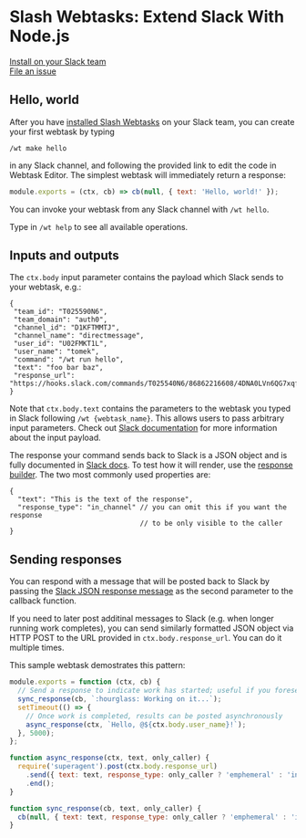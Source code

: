 # Slash Webtasks: Extend Slack With Node.js

[Install on your Slack team](https://webtask.io/slack)  
[File an issue](https://github.com/auth0/slash/issues)  

## Hello, world

After you have [installed Slash Webtasks](https://webtask.io/slack) on your Slack team, you can create your first webtask by typing 

```
/wt make hello
``` 

in any Slack channel, and following the provided link to edit the code in Webtask Editor. The simplest webtask will immediately return a response: 

```javascript
module.exports = (ctx, cb) => cb(null, { text: 'Hello, world!' });
```

You can invoke your webtask from any Slack channel with `/wt hello`. 

Type in `/wt help` to see all available operations. 

## Inputs and outputs

The `ctx.body` input parameter contains the payload which Slack sends to your webtask, e.g.:

```
{
 "team_id": "T025590N6",
 "team_domain": "auth0",
 "channel_id": "D1KFTMMTJ",
 "channel_name": "directmessage",
 "user_id": "U02FMKT1L",
 "user_name": "tomek",
 "command": "/wt run hello",
 "text": "foo bar baz",
 "response_url": "https://hooks.slack.com/commands/T025540N6/86862216608/4DNA0LVn6QG7xqfBhGSTIqoc"
}
```

Note that `ctx.body.text` contains the parameters to the webtask you typed in Slack following `/wt {webtask_name}`. This allows users to pass arbitrary input parameters. Check out [Slack documentation](https://api.slack.com/slash-commands#triggering_a_command) for more information about the input payload. 

The response your command sends back to Slack is a JSON object and is fully documented in [Slack docs](https://api.slack.com/slash-commands#responding_to_a_command). To test how it will render, use the [response builder](https://api.slack.com/docs/messages/builder). The two most commonly used properties are: 

```
{
  "text": "This is the text of the response",
  "response_type": "in_channel" // you can omit this if you want the response 
                                // to be only visible to the caller
}
```

## Sending responses

You can respond with a message that will be posted back to Slack by passing the [Slack JSON response message](https://api.slack.com/docs/messages/builder) as the second parameter to the callback function. 

If you need to later post additinal messages to Slack (e.g. when longer running work completes), you can send similarly formatted JSON object via HTTP POST to the URL provided in `ctx.body.response_url`. You can do it multiple times.

This sample webtask demostrates this pattern:

```javascript
module.exports = function (ctx, cb) {
  // Send a response to indicate work has started; useful if you foresee the code to take some time to comlete.
  sync_response(cb, `:hourglass: Working on it...`);
  setTimeout(() => {
    // Once work is completed, results can be posted asynchronously
    async_response(ctx, `Hello, @${ctx.body.user_name}!`);
  }, 5000);
};

function async_response(ctx, text, only_caller) {
  require('superagent').post(ctx.body.response_url)
    .send({ text: text, response_type: only_caller ? 'emphemeral' : 'in_channel' })
    .end();
}

function sync_response(cb, text, only_caller) {
  cb(null, { text: text, response_type: only_caller ? 'emphemeral' : 'in_channel' });
}
```
